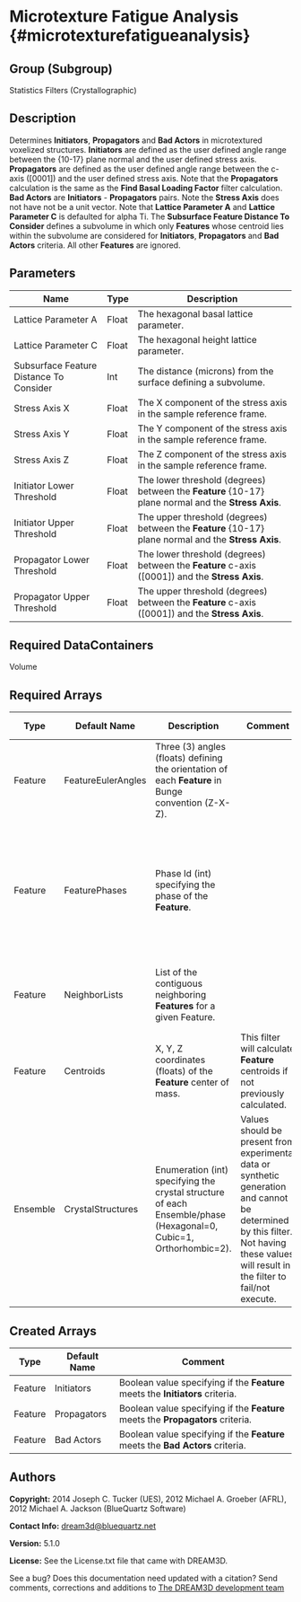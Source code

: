 Microtexture Fatigue Analysis {#microtexturefatigueanalysis}
======
	
## Group (Subgroup) ##
Statistics Filters (Crystallographic)

## Description ##
Determines **Initiators**, **Propagators** and **Bad Actors** in microtextured voxelized structures.  **Initiators** are defined as the user defined angle range between the {10-17} plane normal and the user defined stress axis.  **Propagators** are defined as the user defined angle range between the c-axis ([0001]) and the user defined stress axis.  Note that the **Propagators** calculation is the same as the **Find Basal Loading Factor** filter calculation.  **Bad Actors** are **Initiators** - **Propagators** pairs.  Note the **Stress Axis** does not have not be a unit vector.  Note that **Lattice Parameter A** and **Lattice Parameter C** is defaulted for alpha Ti.  The **Subsurface Feature Distance To Consider** defines a subvolume in which only **Features** whose centroid lies within the subvolume are considered for **Initiators**, **Propagators** and **Bad Actors** criteria.  All other **Features** are ignored.

## Parameters ##

| Name | Type | Description |
|------|------|------|
| Lattice Parameter A | Float | The hexagonal basal lattice parameter. |
| Lattice Parameter C | Float | The hexagonal height lattice parameter. |
| Subsurface Feature Distance To Consider | Int | The distance (microns) from the surface defining a subvolume. |
| Stress Axis X | Float | The X component of the stress axis in the sample reference frame. |
| Stress Axis Y | Float | The Y component of the stress axis in the sample reference frame. |
| Stress Axis Z | Float | The Z component of the stress axis in the sample reference frame. |
| Initiator Lower Threshold | Float | The lower threshold (degrees) between the **Feature** {10-17} plane normal and the **Stress Axis**. | 
| Initiator Upper Threshold | Float | The upper threshold (degrees) between the **Feature** {10-17} plane normal and the **Stress Axis**. | 
| Propagator Lower Threshold | Float | The lower threshold (degrees) between the **Feature** c-axis ([0001]) and the **Stress Axis**. | 
| Propagator Upper Threshold | Float | The upper threshold (degrees) between the **Feature** c-axis ([0001]) and the **Stress Axis**. | 

## Required DataContainers ##
Volume

## Required Arrays ##

| Type | Default Name | Description | Comment | Filters Known to Create Data |
|------|--------------|-------------|---------|-----|
| Feature | FeatureEulerAngles | Three (3) angles (floats) defining the orientation of each **Feature** in Bunge convention (Z-X-Z). |  | Find Average Orientations (Statistics), Match Crystallography (SyntheticBuilding) |
| Feature | FeaturePhases | Phase Id (int) specifying the phase of the **Feature**. | | Find Feature Phases (Generic), Read Feature Info File (IO), Pack Primary Phases (SyntheticBuilding), Insert Precipitate Phases (SyntheticBuilding), Establish Matrix Phase (SyntheticBuilding) |
| Feature | NeighborLists | List of the contiguous neighboring **Features** for a given Feature. | | Find Feature Neighbors (Statistics), Find Feature Neighborhoods (Statistics) |
| Feature | Centroids | X, Y, Z coordinates (floats) of the **Feature** center of mass. | This filter will calculate **Feature** centroids if not previously calculated. | Find Feature Centroids (Generic) |
| Ensemble | CrystalStructures | Enumeration (int) specifying the crystal structure of each Ensemble/phase (Hexagonal=0, Cubic=1, Orthorhombic=2). | Values should be present from experimental data or synthetic generation and cannot be determined by this filter. Not having these values will result in the filter to fail/not execute. | Read H5Ebsd File (IO), Read Ensemble Info File (IO), Initialize Synthetic Volume (SyntheticBuilding) |

## Created Arrays ##

| Type | Default Name | Comment |
|------|--------------|---------|
| Feature | Initiators | Boolean value specifying if the **Feature** meets the **Initiators** criteria. |
| Feature | Propagators | Boolean value specifying if the **Feature** meets the **Propagators** criteria. |
| Feature | Bad Actors | Boolean value specifying if the **Feature** meets the **Bad Actors** criteria. |

## Authors ##

**Copyright:** 2014 Joseph C. Tucker (UES), 2012 Michael A. Groeber (AFRL), 2012 Michael A. Jackson (BlueQuartz Software)

**Contact Info:** dream3d@bluequartz.net

**Version:** 5.1.0

**License:**  See the License.txt file that came with DREAM3D.




See a bug? Does this documentation need updated with a citation? Send comments, corrections and additions to [The DREAM3D development team](mailto:dream3d@bluequartz.net?subject=Documentation%20Correction)

